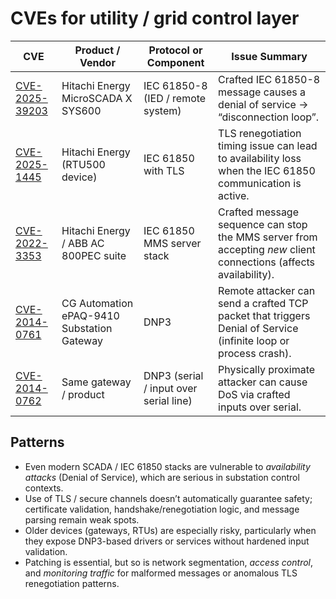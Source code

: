 # CVEs for utility / grid control layer

| CVE                                                               | Product / Vendor                           | Protocol or Component                  | Issue Summary                                                                                                    |
|-------------------------------------------------------------------|--------------------------------------------|----------------------------------------|------------------------------------------------------------------------------------------------------------------|
| [CVE-2025-39203](https://nvd.nist.gov/vuln/detail/CVE-2025-39203) | Hitachi Energy MicroSCADA X SYS600         | IEC 61850-8 (IED / remote system)      | Crafted IEC 61850-8 message causes a denial of service → “disconnection loop”.                                   |
| [CVE-2025-1445](https://nvd.nist.gov/vuln/detail/cve-2025-1445)   | Hitachi Energy (RTU500 device)             | IEC 61850 with TLS                     | TLS renegotiation timing issue can lead to availability loss when the IEC 61850 communication is active.         |
| [CVE-2022-3353](https://www.tenable.com/plugins/ot/500950)        | Hitachi Energy / ABB AC 800PEC suite       | IEC 61850 MMS server stack             | Crafted message sequence can stop the MMS server from accepting *new* client connections (affects availability). |
| [CVE-2014-0761](https://nvd.nist.gov/vuln/detail/CVE-2014-0761)   | CG Automation ePAQ-9410 Substation Gateway | DNP3                                   | Remote attacker can send a crafted TCP packet that triggers Denial of Service (infinite loop or process crash).  |
| [CVE-2014-0762](https://nvd.nist.gov/vuln/detail/CVE-2014-0762)   | Same gateway / product                     | DNP3 (serial / input over serial line) | Physically proximate attacker can cause DoS via crafted inputs over serial.                                      |

## Patterns

* Even modern SCADA / IEC 61850 stacks are vulnerable to *availability attacks* (Denial of Service), which are serious in substation control contexts.
* Use of TLS / secure channels doesn’t automatically guarantee safety; certificate validation, handshake/renegotiation logic, and message parsing remain weak spots.
* Older devices (gateways, RTUs) are especially risky, particularly when they expose DNP3-based drivers or services without hardened input validation.
* Patching is essential, but so is network segmentation, *access control*, and *monitoring traffic* for malformed messages or anomalous TLS renegotiation patterns.

